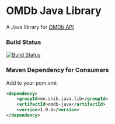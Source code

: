 # OMDb Java Library
A Java library for [OMDb API](http://www.omdbapi.com)

### Build Status ###
[![Build Status](https://travis-ci.org/shibme/omdb-java.svg)](https://travis-ci.org/shibme/omdb-java)

### Maven Dependency for Consumers ###
Add to your pom.xml:

```xml
<dependency>
	<groupId>me.shib.java.lib</groupId>
	<artifactId>omdb-java</artifactId>
	<version>1.0.6</version>
</dependency>
```
